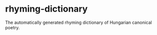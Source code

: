 # rhyming-dictionary
The automatically generated rhyming dictionary of Hungarian canonical poetry. 
